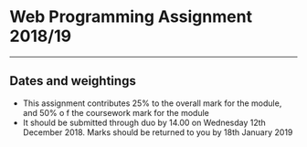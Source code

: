 # Web Programming Assignment 2018/19

---

## Dates and weightings

- This assignment contributes 25% to the overall mark for the module, and 50% o
f the coursework mark for the module
- It should be submitted through duo by 14.00 on Wednesday 12th December 2018. Marks should be returned to you by 18th January 2019
